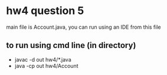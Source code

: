 # hw4 question 5
main file is Account.java, you can run using an IDE from this file


## to run using cmd line (in directory)
* javac -d out hw4/*.java
* java -cp out hw4/Account
